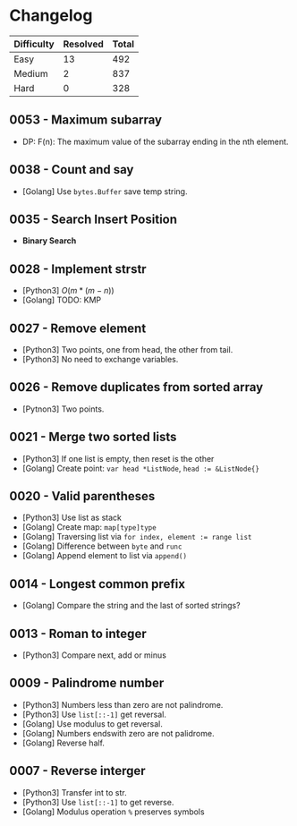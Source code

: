# Changelog

| Difficulty | Resolved | Total |
| :--------- | :------- | :---- |
| Easy       | 13       | 492   |
| Medium     | 2        | 837   |
| Hard       | 0        | 328   |

## 0053 - Maximum subarray

- DP: F(n): The maximum value of the subarray ending in the nth element.

## 0038 - Count and say

- [Golang] Use `bytes.Buffer` save temp string.

## 0035 - Search Insert Position

- **Binary Search**

## 0028 - Implement strstr

- [Python3] $O(m * (m - n))$
- [Golang] TODO: KMP

## 0027 - Remove element

- [Python3] Two points, one from head, the other from tail.
- [Python3] No need to exchange variables.

## 0026 - Remove duplicates from sorted array

- [Pytnon3] Two points.

## 0021 - Merge two sorted lists

- [Python3] If one list is empty, then reset is the other
- [Golang] Create point: `var head *ListNode`, `head := &ListNode{}`

## 0020 - Valid parentheses

- [Python3] Use list as stack
- [Golang] Create map: `map[type]type`
- [Golang] Traversing list via `for index, element := range list`
- [Golang] Difference between `byte` and `runc`
- [Golang] Append element to list via `append()`

## 0014 - Longest common prefix

- [Golang] Compare the string and the last of sorted strings?

## 0013 - Roman to integer

- [Python3] Compare next, add or minus

## 0009 - Palindrome number

- [Python3] Numbers less than zero are not palindrome.
- [Python3] Use `list[::-1]` get reversal.
- [Golang] Use modulus to get reversal.
- [Golang] Numbers endswith zero are not palidrome.
- [Golang] Reverse half.

## 0007 - Reverse interger

- [Python3] Transfer int to str.
- [Python3] Use `list[::-1]` to get reverse.
- [Golang] Modulus operation `%` preserves symbols
